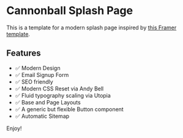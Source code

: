 # Cannonball Splash Page

This is a template for a modern splash page inspired by [this Framer template](https://coming-soon.framer.website/).

## Features

- ✅ Modern Design
- ✅ Email Signup Form
- ✅ SEO friendly
- ✅ Modern CSS Reset via Andy Bell
- ✅ Fluid typography scaling via Utopia
- ✅ Base and Page Layouts
- ✅ A generic but flexible Button component
- ✅ Automatic Sitemap

Enjoy!
